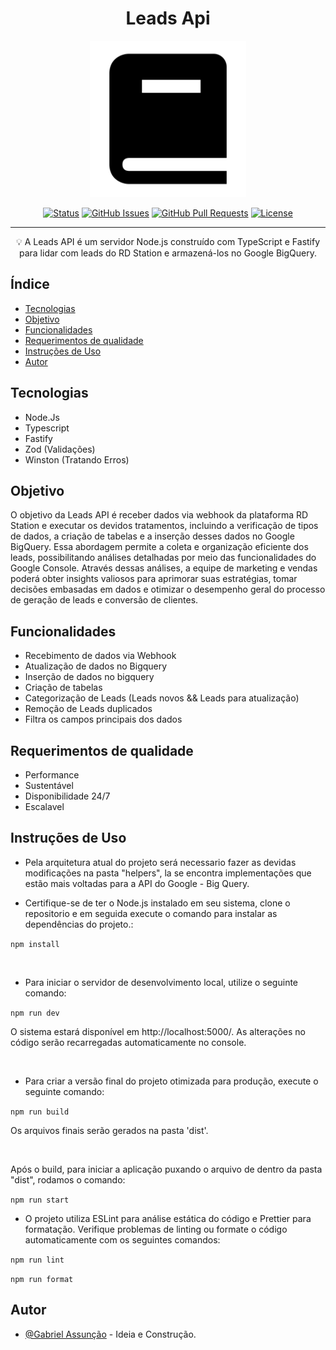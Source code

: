 <!-- TITLE -->
<h1 align="center" color="black">Leads Api</h1>

<!-- THUMB -->
<p align="center">
        <img src="./static/doc_thumb.png" width="250" alt="Logo do Projeto" object-fit="cover">
</p>

<!-- STATUS -->
<div align="center">

[![Status](https://img.shields.io/badge/status-active-success.svg)]()
[![GitHub Issues](https://img.shields.io/github/issues/zDeep10/Leads-API.svg)](https://github.com/zDeep10/Leads-API/issues)
[![GitHub Pull Requests](https://img.shields.io/github/issues-pr/zDeep10/Leads-API.svg)](https://github.com/zDeep10/Leads-API/pulls)
[![License](https://img.shields.io/badge/license-MIT-blue.svg)](/LICENSE)

</div>

---

<!-- DESCRIPTION -->
<p align="center"> 
        💡 
        A Leads API é um servidor Node.js construído com TypeScript e Fastify para lidar com leads do RD Station e armazená-los no Google BigQuery.
  <br> 
</p>

<!-- INTRO -->

## Índice

- [Tecnologias](#technologies)
- [Objetivo](#goal)
- [Funcionalidades](#features)
- [Requerimentos de qualidade](#quality)
- [Instruções de Uso](#glossary)
- [Autor](#authors)

## Tecnologias <a name="technologies"></a>

- Node.Js
- Typescript
- Fastify
- Zod (Validações)
- Winston (Tratando Erros)

## Objetivo <a name="goal"></a>

O objetivo da Leads API é receber dados via webhook da plataforma RD Station e executar os devidos tratamentos, incluindo a verificação de tipos de dados, a criação de tabelas e a inserção desses dados no Google BigQuery. Essa abordagem permite a coleta e organização eficiente dos leads, possibilitando análises detalhadas por meio das funcionalidades do Google Console. Através dessas análises, a equipe de marketing e vendas poderá obter insights valiosos para aprimorar suas estratégias, tomar decisões embasadas em dados e otimizar o desempenho geral do processo de geração de leads e conversão de clientes.

## Funcionalidades <a name="features"></a>

- Recebimento de dados via Webhook
- Atualização de dados no Bigquery
- Inserção de dados no bigquery
- Criação de tabelas
- Categorização de Leads (Leads novos && Leads para atualização)
- Remoção de Leads duplicados
- Filtra os campos principais dos dados

## Requerimentos de qualidade <a name="quality"></a>

- Performance
- Sustentável
- Disponibilidade 24/7
- Escalavel

## Instruções de Uso <a name="glossary"></a>

- Pela arquitetura atual do projeto será necessario fazer as devidas modificações na pasta "helpers", la se encontra implementações que estão mais voltadas para a API do Google - Big Query.

- Certifique-se de ter o Node.js instalado em seu sistema, clone o repositorio e em seguida execute o comando para instalar as dependências do projeto.:

`npm install`

<br>

- Para iniciar o servidor de desenvolvimento local, utilize o seguinte comando:

`npm run dev`

O sistema estará disponível em http://localhost:5000/. As alterações no código serão recarregadas automaticamente no console.

<br>

- Para criar a versão final do projeto otimizada para produção, execute o seguinte comando:

`npm run build`

Os arquivos finais serão gerados na pasta 'dist'.

<br>

Após o build, para iniciar a aplicação puxando o arquivo de dentro da pasta "dist", rodamos o comando:

`npm run start`

- O projeto utiliza ESLint para análise estática do código e Prettier para formatação. Verifique problemas de linting ou formate o código automaticamente com os seguintes comandos:

`npm run lint`

`npm run format `

## Autor <a name="authors"></a>

- [@Gabriel Assunção](https://github.com/zDeep10) - Ideia e Construção.
